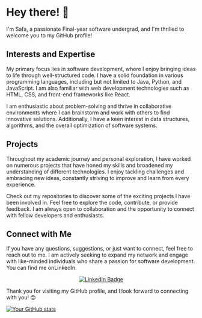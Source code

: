 
<h1>Hey there! 👋</h1>
<p>I'm Safa, a passionate Final-year software undergrad, and I'm thrilled to welcome you to my GitHub profile!</p>
<h2>Interests and Expertise</h2>

<p>My primary focus lies in software development, where I enjoy bringing ideas to life through well-structured code. I have a solid foundation in various programming languages, including but not limited to Java, Python, and JavaScript. I am also familiar with web development technologies such as HTML, CSS, and front-end frameworks like React.</p>

<p>I am enthusiastic about problem-solving and thrive in collaborative environments where I can brainstorm and work with others to find innovative solutions. Additionally, I have a keen interest in data structures, algorithms, and the overall optimization of software systems.</p>

<h2>Projects</h2>

<p>Throughout my academic journey and personal exploration, I have worked on numerous projects that have honed my skills and broadened my understanding of different technologies. I enjoy tackling challenges and embracing new ideas, constantly striving to improve and learn from every experience.</p>

<p>Check out my repositories to discover some of the exciting projects I have been involved in. Feel free to explore the code, contribute, or provide feedback. I am always open to collaboration and the opportunity to connect with fellow developers and enthusiasts.</p>

<h2>Connect with Me</h2>

<p>If you have any questions, suggestions, or just want to connect, feel free to reach out to me. I am actively seeking to expand my network and engage with like-minded individuals who share a passion for software development. You can find me onLinkedIn.</p>
<div id="badges" align="center">
  <a href="https://www.linkedin.com/in/safa-saifudeen-2a4506232/">
    <img src="https://img.shields.io/badge/LinkedIn-blue?style=for-the-badge&logo=linkedin&logoColor=white" alt="LinkedIn Badge"/>
  </a>

</div>

<p>Thank you for visiting my GitHub profile, and I look forward to connecting with you! 😊</p>

  [![Your GitHub stats](https://github-readme-stats.vercel.app/api?username=SafaSaifudeen&show_icons=true&count_private=false&theme=radical)](https://github.com/SafaSaifudeen)
</div>







